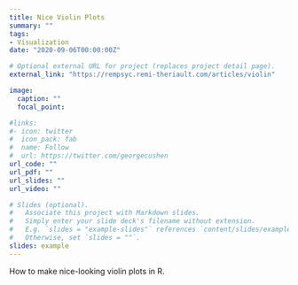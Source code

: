```yaml
---
title: Nice Violin Plots
summary: ""
tags:
- Visualization
date: "2020-09-06T00:00:00Z"

# Optional external URL for project (replaces project detail page).
external_link: "https://rempsyc.remi-theriault.com/articles/violin"

image:
  caption: ""
  focal_point:

#links:
#- icon: twitter
#  icon_pack: fab
#  name: Follow
#  url: https://twitter.com/georgecushen
url_code: ""
url_pdf: ""
url_slides: ""
url_video: ""

# Slides (optional).
#   Associate this project with Markdown slides.
#   Simply enter your slide deck's filename without extension.
#   E.g. `slides = "example-slides"` references `content/slides/example-slides.md`.
#   Otherwise, set `slides = ""`.
slides: example
---
```


How to make nice-looking violin plots in R.
